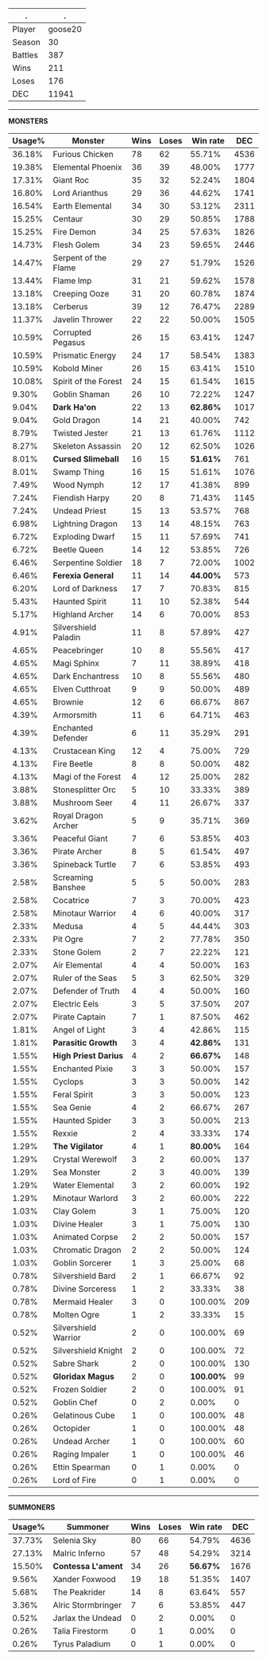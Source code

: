 .|.
|-|-
Player|goose20
Season|30
Battles|387
Wins|211
Loses|176
DEC|11941

---
**MONSTERS**

Usage%|Monster|Wins|Loses|Win rate|DEC|
-|-|-|-|-|-|
36.18%|Furious Chicken|78|62|55.71%|4536|
19.38%|Elemental Phoenix|36|39|48.00%|1777|
17.31%|Giant Roc|35|32|52.24%|1804|
16.80%|Lord Arianthus|29|36|44.62%|1741|
16.54%|Earth Elemental|34|30|53.12%|2311|
15.25%|Centaur|30|29|50.85%|1788|
15.25%|Fire Demon|34|25|57.63%|1826|
14.73%|Flesh Golem|34|23|59.65%|2446|
14.47%|Serpent of the Flame|29|27|51.79%|1526|
13.44%|Flame Imp|31|21|59.62%|1578|
13.18%|Creeping Ooze|31|20|60.78%|1874|
13.18%|Cerberus|39|12|76.47%|2289|
11.37%|Javelin Thrower|22|22|50.00%|1505|
10.59%|Corrupted Pegasus|26|15|63.41%|1247|
10.59%|Prismatic Energy|24|17|58.54%|1383|
10.59%|Kobold Miner|26|15|63.41%|1510|
10.08%|Spirit of the Forest|24|15|61.54%|1615|
9.30%|Goblin Shaman|26|10|72.22%|1247|
9.04%|**Dark Ha'on**|22|13|**62.86%**|1017|
9.04%|Gold Dragon|14|21|40.00%|742|
8.79%|Twisted Jester|21|13|61.76%|1112|
8.27%|Skeleton Assassin|20|12|62.50%|1026|
8.01%|**Cursed Slimeball**|16|15|**51.61%**|761|
8.01%|Swamp Thing|16|15|51.61%|1076|
7.49%|Wood Nymph|12|17|41.38%|899|
7.24%|Fiendish Harpy|20|8|71.43%|1145|
7.24%|Undead Priest|15|13|53.57%|768|
6.98%|Lightning Dragon|13|14|48.15%|763|
6.72%|Exploding Dwarf|15|11|57.69%|741|
6.72%|Beetle Queen|14|12|53.85%|726|
6.46%|Serpentine Soldier|18|7|72.00%|1002|
6.46%|**Ferexia General**|11|14|**44.00%**|573|
6.20%|Lord of Darkness|17|7|70.83%|815|
5.43%|Haunted Spirit|11|10|52.38%|544|
5.17%|Highland Archer|14|6|70.00%|853|
4.91%|Silvershield Paladin|11|8|57.89%|427|
4.65%|Peacebringer|10|8|55.56%|417|
4.65%|Magi Sphinx|7|11|38.89%|418|
4.65%|Dark Enchantress|10|8|55.56%|480|
4.65%|Elven Cutthroat|9|9|50.00%|489|
4.65%|Brownie|12|6|66.67%|867|
4.39%|Armorsmith|11|6|64.71%|463|
4.39%|Enchanted Defender|6|11|35.29%|291|
4.13%|Crustacean King|12|4|75.00%|729|
4.13%|Fire Beetle|8|8|50.00%|482|
4.13%|Magi of the Forest|4|12|25.00%|282|
3.88%|Stonesplitter Orc|5|10|33.33%|389|
3.88%|Mushroom Seer|4|11|26.67%|337|
3.62%|Royal Dragon Archer|5|9|35.71%|369|
3.36%|Peaceful Giant|7|6|53.85%|403|
3.36%|Pirate Archer|8|5|61.54%|497|
3.36%|Spineback Turtle|7|6|53.85%|493|
2.58%|Screaming Banshee|5|5|50.00%|283|
2.58%|Cocatrice|7|3|70.00%|423|
2.58%|Minotaur Warrior|4|6|40.00%|317|
2.33%|Medusa|4|5|44.44%|303|
2.33%|Pit Ogre|7|2|77.78%|350|
2.33%|Stone Golem|2|7|22.22%|121|
2.07%|Air Elemental|4|4|50.00%|163|
2.07%|Ruler of the Seas|5|3|62.50%|329|
2.07%|Defender of Truth|4|4|50.00%|160|
2.07%|Electric Eels|3|5|37.50%|207|
2.07%|Pirate Captain|7|1|87.50%|462|
1.81%|Angel of Light|3|4|42.86%|115|
1.81%|**Parasitic Growth**|3|4|**42.86%**|131|
1.55%|**High Priest Darius**|4|2|**66.67%**|148|
1.55%|Enchanted Pixie|3|3|50.00%|157|
1.55%|Cyclops|3|3|50.00%|142|
1.55%|Feral Spirit|3|3|50.00%|123|
1.55%|Sea Genie|4|2|66.67%|267|
1.55%|Haunted Spider|3|3|50.00%|213|
1.55%|Rexxie|2|4|33.33%|174|
1.29%|**The Vigilator**|4|1|**80.00%**|164|
1.29%|Crystal Werewolf|3|2|60.00%|137|
1.29%|Sea Monster|2|3|40.00%|139|
1.29%|Water Elemental|3|2|60.00%|192|
1.29%|Minotaur Warlord|3|2|60.00%|222|
1.03%|Clay Golem|3|1|75.00%|120|
1.03%|Divine Healer|3|1|75.00%|130|
1.03%|Animated Corpse|2|2|50.00%|157|
1.03%|Chromatic Dragon|2|2|50.00%|124|
1.03%|Goblin Sorcerer|1|3|25.00%|68|
0.78%|Silvershield Bard|2|1|66.67%|92|
0.78%|Divine Sorceress|1|2|33.33%|38|
0.78%|Mermaid Healer|3|0|100.00%|209|
0.78%|Molten Ogre|1|2|33.33%|15|
0.52%|Silvershield Warrior|2|0|100.00%|69|
0.52%|Silvershield Knight|2|0|100.00%|72|
0.52%|Sabre Shark|2|0|100.00%|130|
0.52%|**Gloridax Magus**|2|0|**100.00%**|99|
0.52%|Frozen Soldier|2|0|100.00%|91|
0.52%|Goblin Chef|0|2|0.00%|0|
0.26%|Gelatinous Cube|1|0|100.00%|48|
0.26%|Octopider|1|0|100.00%|48|
0.26%|Undead Archer|1|0|100.00%|60|
0.26%|Raging Impaler|1|0|100.00%|46|
0.26%|Ettin Spearman|0|1|0.00%|0|
0.26%|Lord of Fire|0|1|0.00%|0|

---
**SUMMONERS**

Usage%|Summoner|Wins|Loses|Win rate|DEC|
-|-|-|-|-|-|
37.73%|Selenia Sky|80|66|54.79%|4636|
27.13%|Malric Inferno|57|48|54.29%|3214|
15.50%|**Contessa L'ament**|34|26|**56.67%**|1676|
9.56%|Xander Foxwood|19|18|51.35%|1407|
5.68%|The Peakrider|14|8|63.64%|557|
3.36%|Alric Stormbringer|7|6|53.85%|447|
0.52%|Jarlax the Undead|0|2|0.00%|0|
0.26%|Talia Firestorm|0|1|0.00%|0|
0.26%|Tyrus Paladium|0|1|0.00%|0|
